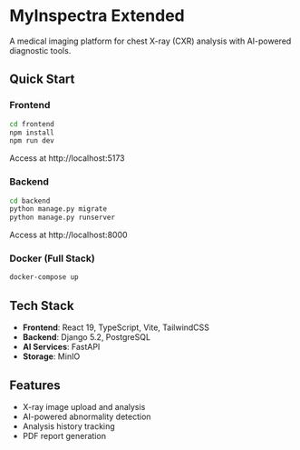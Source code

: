 # MyInspectra Extended

A medical imaging platform for chest X-ray (CXR) analysis with AI-powered diagnostic tools.

## Quick Start

### Frontend
```bash
cd frontend
npm install
npm run dev
```
Access at http://localhost:5173

### Backend
```bash
cd backend
python manage.py migrate
python manage.py runserver
```
Access at http://localhost:8000

### Docker (Full Stack)
```bash
docker-compose up
```

## Tech Stack

- **Frontend**: React 19, TypeScript, Vite, TailwindCSS
- **Backend**: Django 5.2, PostgreSQL
- **AI Services**: FastAPI
- **Storage**: MinIO

## Features

- X-ray image upload and analysis
- AI-powered abnormality detection
- Analysis history tracking
- PDF report generation
